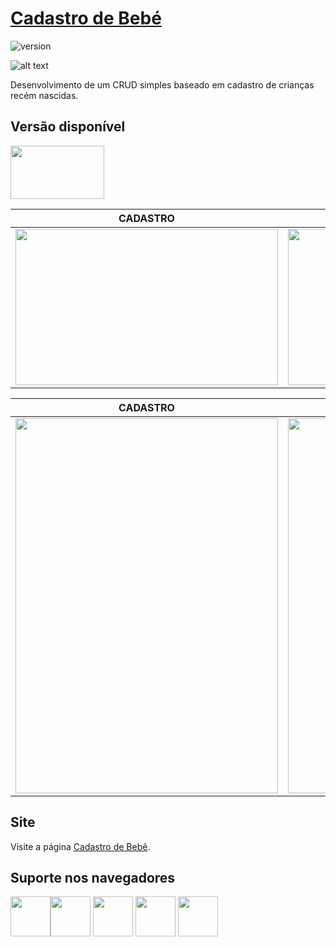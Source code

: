 # [Cadastro de Bebé](https://www.felipesales.com.br/cadastrar-bebe)

![version](https://img.shields.io/badge/version-1.0.0-blue.svg)

![alt text](https://uploaddeimagens.com.br/images/001/970/350/original/1.png "tela")

Desenvolvimento de um CRUD simples baseado em cadastro de crianças recém nascidas.

## Versão disponível

[<img src="https://upload.wikimedia.org/wikipedia/commons/thumb/2/27/PHP-logo.svg/1200px-PHP-logo.svg.png" width="150" height="85" />](http://www.php.net/)

| CADASTRO | LISTAGEM |
| --- | --- |
| <img src="https://uploaddeimagens.com.br/images/001/970/353/original/5.png" width="420" height="250" /> | <img src="https://uploaddeimagens.com.br/images/001/970/351/original/3.png" width="420" height="250" />

| CADASTRO | LISTAGEM |
| --- | --- |
| <img src="https://uploaddeimagens.com.br/images/001/970/354/original/9.png" width="420" height="600" /> | <img src="https://uploaddeimagens.com.br/images/001/970/355/original/10.png" width="420" height="600" />

## Site
Visite a página [Cadastro de Bebê](https://www.felipesales.com.br/cadastrar-bebe).

## Suporte nos navegadores

<img src="https://s3.amazonaws.com/creativetim_bucket/github/browser/chrome.png" width="64" height="64"><img src="https://s3.amazonaws.com/creativetim_bucket/github/browser/firefox.png" width="64" height="64"> <img src="https://s3.amazonaws.com/creativetim_bucket/github/browser/edge.png" width="64" height="64"> <img src="https://s3.amazonaws.com/creativetim_bucket/github/browser/safari.png" width="64" height="64"> <img src="https://s3.amazonaws.com/creativetim_bucket/github/browser/opera.png" width="64" height="64">
